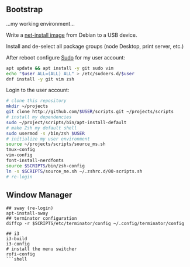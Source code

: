 ## Bootstrap

...my working environment...

Write a [net-install image](https://www.debian.org/distrib/netinst) from Debian
to a USB device.

Install and de-select all package groups (node Desktop, print server, etc.)

After reboot configure [Sudo](linux/sudo.md) for my user account:

```bash
apt update && apt install -y git sudo vim
echo "$user ALL=(ALL) ALL" > /etc/sudoers.d/$user
dnf install -y git vim zsh
```

Login to the user account:

```bash
# clone this repository
mkdir ~/projects
git clone http://github.com/$USER/scripts.git ~/projects/scripts
# install my dependencies
sudo ~/project/scripts/bin/apt-install-default
# make Zsh my default shell
sudo usermod -s /bin/zsh $USER
# initialize my user environment
source ~/projects/scripts/source_ms.sh
tmux-config
vim-config
font-install-nerdfonts
source $SCRIPTS/bin/zsh-config
ln -s $SCRIPTS/source_me.sh ~/.zshrc.d/00-scripts.sh
# re-login
```
## Window Manager

```shell
## sway (re-login)
apt-install-sway
## terminator configuration
diffcp -r $SCRIPTS/etc/terminator/config ~/.config/terminator/config
```

```shell
## i3
i3-build
i3-config
# install the menu switcher
rofi-config
```shell
